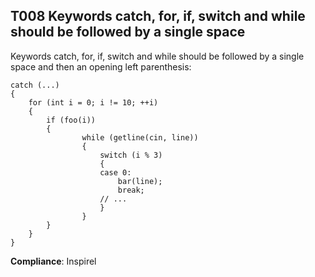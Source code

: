 T008 Keywords catch, for, if, switch and while should be followed by a single space
-----------------------------------------------------------------------------------

Keywords catch, for, if, switch and while should be followed by a single space
and then an opening left parenthesis:

```
catch (...)
{
    for (int i = 0; i != 10; ++i)
    {
        if (foo(i))
        {
                while (getline(cin, line))
                {
                    switch (i % 3)
                    {
                    case 0:
                        bar(line);
                        break;
                    // ...
                    }
                }
        }
    }
}
```

**Compliance**: Inspirel
